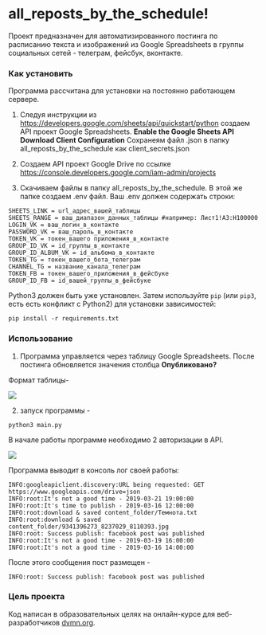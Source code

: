 # all_reposts_by_the_schedule!

Проект предназначен для автоматизированного постинга 
по расписанию текста и изображений из Google Spreadsheets 
в группы социальных сетей - телеграм, фейсбук, вконтакте.

### Как установить

Программа рассчитана для установки на постоянно работающем сервере.

1. Следуя инструкции из https://developers.google.com/sheets/api/quickstart/python
создаем API проект Google Spreadsheets. 
**Enable the Google Sheets API**
**Download Client Configuration**
Сохранеям файл .json в папку all_reposts_by_the_schedule как client_secrets.json
2. Создаем API проект Google Drive по ссылке https://console.developers.google.com/iam-admin/projects

3. Скачиваем файлы в папку all_reposts_by_the_schedule. В этой же папке создаем .env файл. Ваш .env должен содержать строки:

```
SHEETS_LINK = url_адрес_вашей_таблицы
SHEETS_RANGE = ваш_диапазон_данных_таблицы #например: Лист1!A3:H100000 
LOGIN_VK = ваш_логин_в_контакте
PASSWORD_VK = ваш_пароль_в_контакте
TOKEN_VK = токен_вашего приложения_в_контакте
GROUP_ID_VK = id_группы_в_контакте
GROUP_ID_ALBUM_VK = id_альбома_в_контакте
TOKEN_TG = токен_вашего_бота_телеграм
CHANNEL_TG = название_канала_телеграм
TOKEN_FB = токен_вашего_приложения_в_фейсбуке
GROUP_ID_FB = id_вашей_группы_в_фейсбуке
```

Python3 должен быть уже установлен. 
Затем используйте `pip` (или `pip3`, есть есть конфликт с Python2) для установки зависимостей:
```
pip install -r requirements.txt
```
### Использование
1. Программа управляется через таблицу Google Spreadsheets. После постинга обновляется значения столбца **Опубликовано?**

Формат таблицы-

![](https://www.radikal.kz/images/2019/03/16/BEZYMYNNYI.png)

2. запуск программы - 

```
python3 main.py
```
В начале работы программе необходимо 2 авторизации в API.

![](https://www.radikal.kz/images/2019/03/17/NOVYI-TOCECNYI-RISUNOK.png)


Программа выводит в консоль лог своей работы:

```
INFO:googleapiclient.discovery:URL being requested: GET https://www.googleapis.com/drive=json
INFO:root:It's not a good time - 2019-03-21 19:00:00
INFO:root:It's time to publish - 2019-03-16 12:00:00
INFO:root:download & saved content_folder/Темнота.txt
INFO:root:download & saved content_folder/9341396273_8237029_8110393.jpg
INFO:root: Success publish: facebook post was published
INFO:root:It's not a good time - 2019-03-19 16:00:00
INFO:root:It's not a good time - 2019-03-16 14:00:00
```

После этого сообщения пост размещен -
```
INFO:root: Success publish: facebook post was published
```

### Цель проекта

Код написан в образовательных целях на онлайн-курсе для веб-разработчиков [dvmn.org](https://dvmn.org/).
